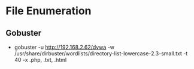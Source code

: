 # File Enumeration

## Gobuster

* gobuster -u http://192.168.2.62/dvwa -w /usr/share/dirbuster/wordlists/directory-list-lowercase-2.3-small.txt -t 40 -x .php, .txt, .html

